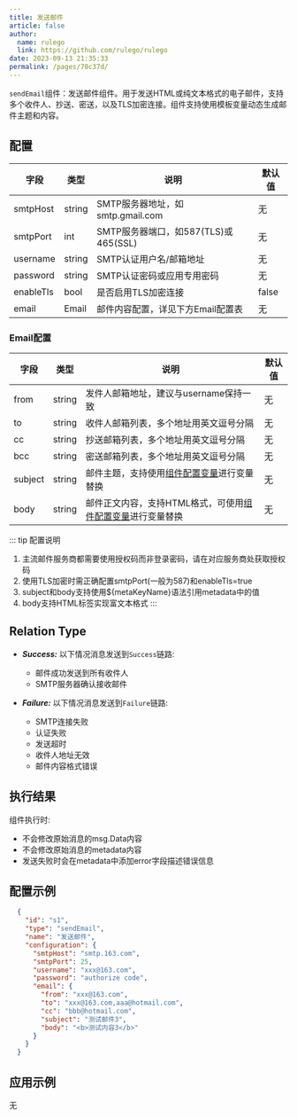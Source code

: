 ```yaml
---
title: 发送邮件
article: false
author: 
  name: rulego
  link: https://github.com/rulego/rulego
date: 2023-09-13 21:35:33
permalink: /pages/70c37d/
---
```

`sendEmail`组件：发送邮件组件。用于发送HTML或纯文本格式的电子邮件，支持多个收件人、抄送、密送，以及TLS加密连接。组件支持使用模板变量动态生成邮件主题和内容。

## 配置

| 字段        | 类型     | 说明                                          | 默认值   |
|-----------|--------|---------------------------------------------|-------|
| smtpHost  | string | SMTP服务器地址，如smtp.gmail.com                  | 无     |
| smtpPort  | int    | SMTP服务器端口，如587(TLS)或465(SSL)              | 无     |
| username  | string | SMTP认证用户名/邮箱地址                             | 无     |
| password  | string | SMTP认证密码或应用专用密码                            | 无     |
| enableTls | bool   | 是否启用TLS加密连接                                | false |
| email     | Email  | 邮件内容配置，详见下方Email配置表                       | 无     |

### Email配置

| 字段      | 类型     | 说明                                                | 默认值 |
|---------|--------|---------------------------------------------------|-----|
| from    | string | 发件人邮箱地址，建议与username保持一致                          | 无   |
| to      | string | 收件人邮箱列表，多个地址用英文逗号分隔                             | 无   |
| cc      | string | 抄送邮箱列表，多个地址用英文逗号分隔                              | 无   |
| bcc     | string | 密送邮箱列表，多个地址用英文逗号分隔                              | 无   |
| subject | string | 邮件主题，支持使用[组件配置变量](/pages/baa05c/)进行变量替换          | 无   |
| body    | string | 邮件正文内容，支持HTML格式，可使用[组件配置变量](/pages/baa05c/)进行变量替换 | 无   |

::: tip 配置说明
1. 主流邮件服务商都需要使用授权码而非登录密码，请在对应服务商处获取授权码
2. 使用TLS加密时需正确配置smtpPort(一般为587)和enableTls=true
3. subject和body支持使用${metaKeyName}语法引用metadata中的值
4. body支持HTML标签实现富文本格式
:::

## Relation Type

- ***Success:*** 以下情况消息发送到`Success`链路:
  - 邮件成功发送到所有收件人
  - SMTP服务器确认接收邮件

- ***Failure:*** 以下情况消息发送到`Failure`链路:
  - SMTP连接失败
  - 认证失败
  - 发送超时
  - 收件人地址无效
  - 邮件内容格式错误

## 执行结果

组件执行时:
- 不会修改原始消息的msg.Data内容
- 不会修改原始消息的metadata内容
- 发送失败时会在metadata中添加error字段描述错误信息

## 配置示例

```json
  {
    "id": "s1",
    "type": "sendEmail",
    "name": "发送邮件",
    "configuration": {
      "smtpHost": "smtp.163.com",
      "smtpPort": 25,
      "username": "xxx@163.com",
      "password": "authorize code",
      "email": {
        "from": "xxx@163.com",
        "to": "xxx@163.com,aaa@hotmail.com",
        "cc": "bbb@hotmail.com",
        "subject": "测试邮件3",
        "body": "<b>测试内容3</b>"
      }
    }
  }
```

## 应用示例

无